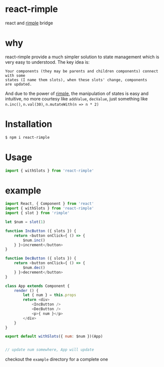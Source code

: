 # react-rimple
react and [rimple](www.github.com/xiechao06/rimple) bridge

# why

react-rimple provide a much simpler solution to state management which is very
easy to understood. The key idea is:

```
Your components (they may be parents and children components) connect with some 
states (I name them slots), when these slots' change, components 
are updated.
```

And due to the power of [rimple](www.github.com/xiechao06/rimple), the manipulation 
of states is easy and intuitive, no more courtesy like `addValue`, `decValue`, 
just something like `n.inc()`, `n.val(30)`, `n.mutateWith(n => n * 2)`

# Installation

```bash
$ npm i react-rimple
```

# Usage

```javascript
import { withSlots } from 'react-rimple'
```


# example

```javascript
import React, { Component } from 'react'
import { withSlots } from 'react-rimple'
import { slot } from 'rimple'

let $num = slot(1)

function IncButton ({ slots }) {
    return <button onClick={ () => {
        $num.inc()
    } }>increment</button>
}

function DecButton ({ slots }) {
    return <button onClick={ () => {
        $num.dec()
    } }>decrement</button>
}

class App extends Component {
    render () {
        let { num } = this.props
        return <div>
            <IncButton />
            <DecButton />
            <p>{ num }</p>
        </div>
    }
}

export default withSlots({ num: $num })(App)


// update num somewhere, App will update

```

checkout the `example` directory for a complete one